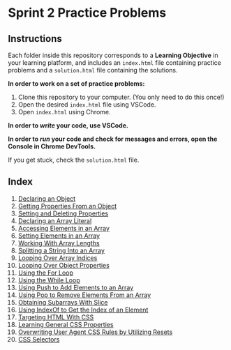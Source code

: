 # Sprint 2 Practice Problems

## Instructions

Each folder inside this repository corresponds to a **Learning Objective** in your learning platform, and includes an `index.html` file containing practice problems and a `solution.html` file containing the solutions.

**In order to work on a set of practice problems:**

1. Clone this repository to your computer. (You only need to do this once!)
2. Open the desired `index.html` file using VSCode.
3. Open `index.html` using Chrome.

**In order to _write_ your code, use VSCode.**

**In order to _run_ your code and check for messages and errors, open the Console in Chrome DevTools.**

If you get stuck, check the `solution.html` file.

## Index

1. [Declaring an Object](./m2-1-1-declaring_an_object/index.html)
2. [Getting Properties From an Object](./m2-1-2-getting_properties_from_an_object/index.html)
3. [Setting and Deleting Properties](./m2-1-3-setting_and_deleting_properties/index.html)
4. [Declaring an Array Literal](./m2-2-1-declaring_an_array_literal/index.html)
5. [Accessing Elements in an Array](./m2-2-2-accessing_elements_in_an_array/index.html)
6. [Setting Elements in an Array](./m2-2-3-setting_elements_in_an_array/index.html)
7. [Working With Array Lengths](./m2-2-4-working_with_array_lengths/index.html)
8. [Splitting a String Into an Array](./m2-2-5-splitting_a_string_into_an_array/index.html)
9. [Looping Over Array Indices](./m2-3-1-looping_over_array_indices/index.html)
10. [Looping Over Object Properties](./m2-3-2-looping_over_object_properties/index.html)
11. [Using the For Loop](./m3-1-1-using_the_for_loop/index.html)
12. [Using the While Loop](./m3-1-2-using_the_while_loop/index.html)
13. [Using Push to Add Elements to an Array](./m3-2-1-using_push_to_add_elements_to_an_array/index.html)
14. [Using Pop to Remove Elements From an Array](./m3-2-2-using_pop_to_remove_elements_from_an_array/index.html)
15. [Obtaining Subarrays With Slice](./m3-2-3-obtaining_subarrays_with_slice/index.html)
16. [Using IndexOf to Get the Index of an Element](./m3-2-4-using_indexof_to_get_the_index_of_an_element/index.html)
17. [Targeting HTML With CSS](./m4-1-1-targeting_html_with_css/index.html)
18. [Learning General CSS Properties](./m4-1-2-learning_general_css_properties/index.html)
19. [Overwriting User Agent CSS Rules by Utilizing Resets](./m4-1-3-overwriting_user_agent_css_rules_by_using_resets/index.html)
20. [CSS Selectors](./m4-1-4-css_selectors/index.html)
